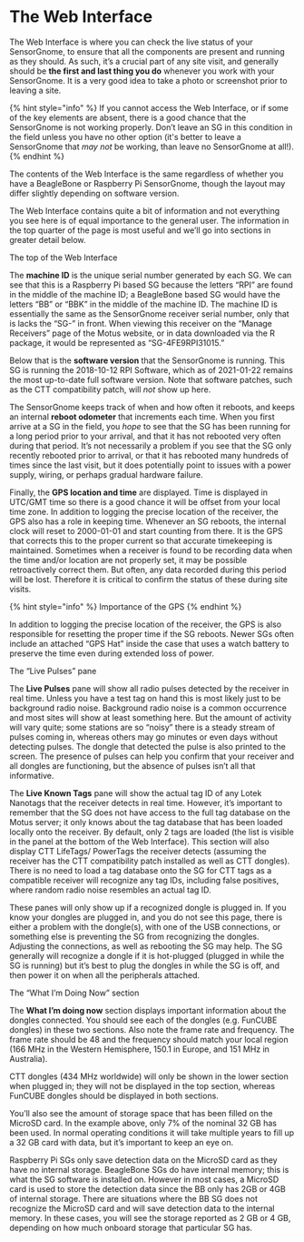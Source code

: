 # The Web Interface

The Web Interface is where you can check the live status of your SensorGnome, to ensure that all the components are present and running as they should. As such, it’s a crucial part of any site visit, and generally should be **the first and last thing you do** whenever you work with your SensorGnome. It is a very good idea to take a photo or screenshot prior to leaving a site.

{% hint style="info" %}
If you cannot access the Web Interface, or if some of the key elements are absent, there is a good chance that the SensorGnome is not working properly. Don’t leave an SG in this condition in the field unless you have no other option \(it's better to leave a SensorGnome that _may not_ be working, than leave no SensorGnome at all!\).
{% endhint %}

The contents of the Web Interface is the same regardless of whether you have a BeagleBone or Raspberry Pi SensorGnome, though the layout may differ slightly depending on software version.

The Web Interface contains quite a bit of information and not everything you see here is of equal importance to the general user. The information in the top quarter of the page is most useful and we’ll go into sections in greater detail below.

The top of the Web Interface

The **machine ID** is the unique serial number generated by each SG. We can see that this is a Raspberry Pi based SG because the letters “RPI” are found in the middle of the machine ID; a BeagleBone based SG would have the letters “BB” or “BBK” in the middle of the machine ID. The machine ID is essentially the same as the SensorGnome receiver serial number, only that is lacks the “SG-” in front. When viewing this receiver on the “Manage Receivers” page of the Motus website, or in data downloaded via the R package, it would be represented as “SG-4FE9RPI31015.”

Below that is the **software version** that the SensorGnome is running. This SG is running the 2018-10-12 RPI Software, which as of 2021-01-22 remains the most up-to-date full software version. Note that software patches, such as the CTT compatibility patch, will _not_ show up here.

The SensorGnome keeps track of when and how often it reboots, and keeps an internal **reboot odometer** that increments each time. When you first arrive at a SG in the field, you _hope_ to see that the SG has been running for a long period prior to your arrival, and that it has not rebooted very often during that period. It’s not necessarily a problem if you see that the SG only recently rebooted prior to arrival, or that it has rebooted many hundreds of times since the last visit, but it does potentially point to issues with a power supply, wiring, or perhaps gradual hardware failure.

Finally, the **GPS location and time** are displayed. Time is displayed in UTC/GMT time so there is a good chance it will be offset from your local time zone. In addition to logging the precise location of the receiver, the GPS also has a role in keeping time. Whenever an SG reboots, the internal clock will reset to 2000-01-01 and start counting from there. It is the GPS that corrects this to the proper current so that accurate timekeeping is maintained. Sometimes when a receiver is found to be recording data when the time and/or location are not properly set, it may be possible retroactively correct them. But often, any data recorded during this period will be lost. Therefore it is critical to confirm the status of these during site visits.

{% hint style="info" %}
Importance of the GPS
{% endhint %}

In addition to logging the precise location of the receiver, the GPS is also responsible for resetting the proper time if the SG reboots. Newer SGs often include an attached “GPS Hat” inside the case that uses a watch battery to preserve the time even during extended loss of power.

The “Live Pulses” pane

The **Live Pulses** pane will show all radio pulses detected by the receiver in real time. Unless you have a test tag on hand this is most likely just to be background radio noise. Background radio noise is a common occurrence and most sites will show at least something here. But the amount of activity will vary quite; some stations are so “noisy” there is a steady stream of pulses coming in, whereas others may go minutes or even days without detecting pulses. The dongle that detected the pulse is also printed to the screen. The presence of pulses can help you confirm that your receiver and all dongles are functioning, but the absence of pulses isn’t all that informative.

The **Live Known Tags** pane will show the actual tag ID of any Lotek Nanotags that the receiver detects in real time. However, it’s important to remember that the SG does not have access to the full tag database on the Motus server; it only knows about the tag database that has been loaded locally onto the receiver. By default, only 2 tags are loaded \(the list is visible in the panel at the bottom of the Web Interface\). This section will also display CTT LifeTags/ PowerTags the receiver detects \(assuming the receiver has the CTT compatibility patch installed as well as CTT dongles\). There is no need to load a tag database onto the SG for CTT tags as a compatible receiver will recognize any tag IDs, including false positives, where random radio noise resembles an actual tag ID.

These panes will only show up if a recognized dongle is plugged in. If you know your dongles are plugged in, and you do not see this page, there is either a problem with the dongle\(s\), with one of the USB connections, or something else is preventing the SG from recognizing the dongles. Adjusting the connections, as well as rebooting the SG may help. The SG generally will recognize a dongle if it is hot-plugged \(plugged in while the SG is running\) but it’s best to plug the dongles in while the SG is off, and then power it on when all the peripherals attached.

The “What I’m Doing Now” section

The **What I’m doing now** section displays important information about the dongles connected. You should see each of the dongles \(e.g. FunCUBE dongles\) in these two sections. Also note the frame rate and frequency. The frame rate should be 48 and the frequency should match your local region \(166 MHz in the Western Hemisphere, 150.1 in Europe, and 151 MHz in Australia\).

CTT dongles \(434 MHz worldwide\) will only be shown in the lower section when plugged in; they will not be displayed in the top section, whereas FunCUBE dongles should be displayed in both sections.

You’ll also see the amount of storage space that has been filled on the MicroSD card. In the example above, only 7% of the nominal 32 GB has been used. In normal operating conditions it will take multiple years to fill up a 32 GB card with data, but it’s important to keep an eye on.

Raspberry Pi SGs only save detection data on the MicroSD card as they have no internal storage. BeagleBone SGs do have internal memory; this is what the SG software is installed on. However in most cases, a MicroSD card is used to store the detection data since the BB only has 2GB or 4GB of internal storage. There are situations where the BB SG does not recognize the MicroSD card and will save detection data to the internal memory. In these cases, you will see the storage reported as 2 GB or 4 GB, depending on how much onboard storage that particular SG has.


